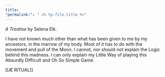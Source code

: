 ```yaml
---
title: 
"permalink:": " <% tp.file.title %>"
---
```


*A Treatise*
by Selena Elk. 


I have not known much other than what has been given to me by my ancestors, in the marrow of my body. 
Most of it has to do with the movement and pull of the Moon. 
I cannot, nor should not explain the Logic behind this madness. 
I can only explain my Little Way of playing this Absurdly Difficult and Oh So Simple Game. 



[[Æ RITUAL]]



